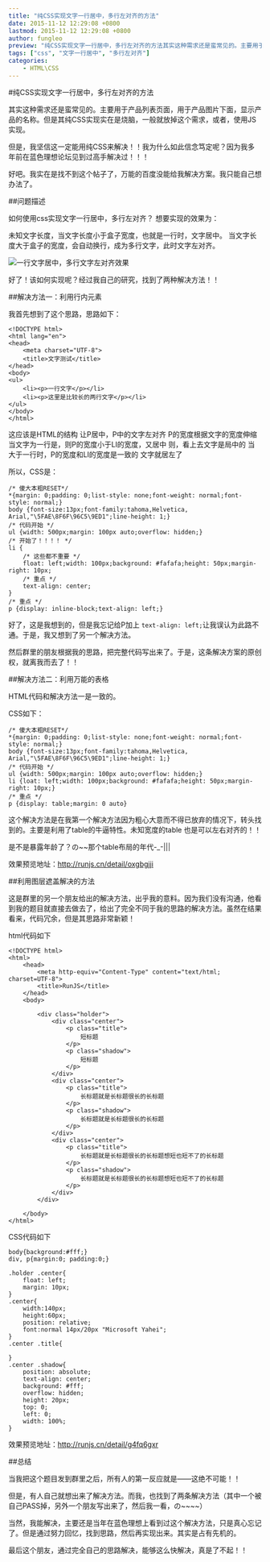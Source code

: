 ```yaml
---
title: "纯CSS实现文字一行居中，多行左对齐的方法"
date: 2015-11-12 12:29:08 +0800
lastmod: 2015-11-12 12:29:08 +0800
author: fungleo
preview: "纯CSS实现文字一行居中，多行左对齐的方法其实这种需求还是蛮常见的。主要用于产品列表页面，用于产品图片下面，显示产品的名称。但是其纯CSS实现实在是烧脑，一般就放掉这个需求，或者，使用JS实现。但是，我坚信这一定能用纯CSS来解决！！我为什么如此信念笃定呢？因为我多年前在蓝色理想论坛见到过高手解决过！！！好吧。我实在是找不到这个帖子了，万能的百度没能给我解决方案。我只能自己想办法了。问题描述如何使用"
tags: ["css", "文字一行居中", "多行左对齐"]
categories:
    - HTML\CSS
---
```


#纯CSS实现文字一行居中，多行左对齐的方法

其实这种需求还是蛮常见的。主要用于产品列表页面，用于产品图片下面，显示产品的名称。但是其纯CSS实现实在是烧脑，一般就放掉这个需求，或者，使用JS实现。

但是，我坚信这一定能用纯CSS来解决！！我为什么如此信念笃定呢？因为我多年前在蓝色理想论坛见到过高手解决过！！！

好吧。我实在是找不到这个帖子了，万能的百度没能给我解决方案。我只能自己想办法了。

##问题描述

如何使用css实现文字一行居中，多行左对齐？
想要实现的效果为：

未知文字长度，当文字长度小于盒子宽度，也就是一行时，文字居中。
当文字长度大于盒子的宽度，会自动换行，成为多行文字，此时文字左对齐。

![一行文字居中，多行文字左对齐效果](http://img.blog.csdn.net/20151112120057916)

好了！该如何实现呢？经过我自己的研究，找到了两种解决方法！！

##解决方法一：利用行内元素

我首先想到了这个思路，思路如下：

```
<!DOCTYPE html>
<html lang="en">
<head>
	<meta charset="UTF-8">
	<title>文字测试</title>
</head>
<body>
<ul>
	<li><p>一行文字</p></li>
	<li><p>这里是比较长的两行文字</p></li>
</ul>
</body>
</html>
```
这应该是HTML的结构
让P居中，P中的文字左对齐
P的宽度根据文字的宽度伸缩
当文字为一行是，则P的宽度小于LI的宽度，又居中
则，看上去文字是局中的
当大于一行时，P的宽度和LI的宽度是一致的
文字就居左了

所以，CSS是：

```
/* 傻大本粗RESET*/
*{margin: 0;padding: 0;list-style: none;font-weight: normal;font-style: normal;}
body {font-size:13px;font-family:tahoma,Helvetica, Arial,"\5FAE\8F6F\96C5\9ED1";line-height: 1;}
/* 代码开始 */
ul {width: 500px;margin: 100px auto;overflow: hidden;}
/* 开始了！！！！ */
li {
	/* 这些都不重要 */
	float: left;width: 100px;background: #fafafa;height: 50px;margin-right: 10px;
	/* 重点 */
	text-align: center;
}
/* 重点 */
p {display: inline-block;text-align: left;}
```

好了，这是我想到的，但是我忘记给P加上 `text-align: left;`让我误认为此路不通。于是，我又想到了另一个解决方法。

然后群里的朋友根据我的思路，把完整代码写出来了。于是，这条解决方案的原创权，就离我而去了！！

##解决方法二：利用万能的表格

HTML代码和解决方法一是一致的。

CSS如下：

```
/* 傻大本粗RESET*/
*{margin: 0;padding: 0;list-style: none;font-weight: normal;font-style: normal;}
body {font-size:13px;font-family:tahoma,Helvetica, Arial,"\5FAE\8F6F\96C5\9ED1";line-height: 1;}
/* 代码开始 */
ul {width: 500px;margin: 100px auto;overflow: hidden;}
li {loat: left;width: 100px;background: #fafafa;height: 50px;margin-right: 10px;}
/* 重点 */
p {display: table;margin: 0 auto}
```

这个解决方法是在我第一个解决方法因为粗心大意而不得已放弃的情况下，转头找到的。主要是利用了table的牛逼特性。未知宽度的table 也是可以左右对齐的！！

是不是暴露年龄了？の~~那个table布局的年代-_-|||

效果预览地址：http://runjs.cn/detail/oxgbgjji

##利用图层遮盖解决的方法

这是群里的另一个朋友给出的解决方法，出乎我的意料。因为我们没有沟通，他看到我的题目就直接去做去了，给出了完全不同于我的思路的解决方法。虽然在结果看来，代码冗余，但是其思路非常新颖！

html代码如下
```
<!DOCTYPE html>
<html>
	<head>
		<meta http-equiv="Content-Type" content="text/html; charset=UTF-8">
		<title>RunJS</title>
	</head>
	<body>
		
		<div class="holder">
			<div class="center">
				<p class="title">
					短标题
				</p>
				<p class="shadow">
					短标题
				</p>
			</div>
			<div class="center">
				<p class="title">
					长标题就是长标题很长的长标题
				</p>
				<p class="shadow">
					长标题就是长标题很长的长标题
				</p>
			</div>
			<div class="center">
				<p class="title">
					长标题就是长标题很长的长标题想短也短不了的长标题
				</p>
				<p class="shadow">
					长标题就是长标题很长的长标题想短也短不了的长标题
				</p>
			</div>
		</div>
			
	</body>
</html>
```

CSS代码如下

```
body{background:#fff;}
div, p{margin:0; padding:0;}

.holder .center{
	float: left;
	margin: 10px;
}
.center{
	width:140px; 
	height:60px; 
	position: relative;
	font:normal 14px/20px "Microsoft Yahei";
}
.center .title{
	
}
.center .shadow{
	position: absolute;
	text-align: center;
	background: #fff;
	overflow: hidden;
	height: 20px;
	top: 0;
	left: 0;
	width: 100%;
}
```

效果预览地址：http://runjs.cn/detail/g4fq6gxr

##总结

当我把这个题目发到群里之后，所有人的第一反应就是——这绝不可能！！

但是，有人自己就想出来了解决方法。而我，也找到了两条解决方法（其中一个被自己PASS掉，另外一个朋友写出来了，然后我一看，の~~~~）

当然，我能解决，主要还是当年在蓝色理想上看到过这个解决方法，只是真心忘记了。但是通过努力回忆，找到思路，然后再实现出来。其实是占有先机的。

最后这个朋友，通过完全自己的思路解决，能够这么快解决，真是了不起！！